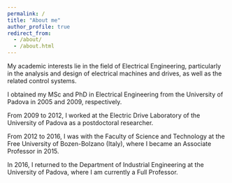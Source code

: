 ```yaml
---
permalink: /
title: "About me"
author_profile: true
redirect_from:
  - /about/
  - /about.html
---
```


My academic interests lie in the field of Electrical Engineering,
particularly in the analysis and design of electrical machines and drives,
as well as the related control systems.

I obtained my MSc and PhD in Electrical Engineering from the University
of Padova in 2005 and 2009, respectively.

From 2009 to 2012, I worked at the Electric Drive Laboratory of
the University of Padova as a postdoctoral researcher.

From 2012 to 2016, I was with the Faculty of Science and Technology
at the Free University of Bozen-Bolzano (Italy), where I became an Associate
Professor in 2015.

In 2016, I returned to the Department of Industrial Engineering at
the University of Padova, where I am currently a Full Professor.
